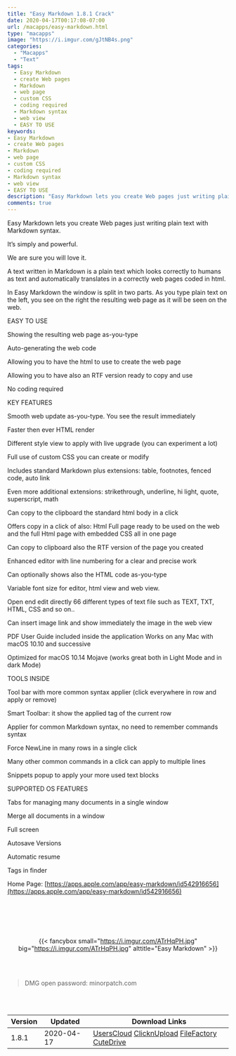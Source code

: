 ```yaml
---
title: "Easy Markdown 1.8.1 Crack"
date: 2020-04-17T00:17:08-07:00
url: /macapps/easy-markdown.html
type: "macapps"
image: "https://i.imgur.com/gJtNB4s.png"
categories:
  - "Macapps"
  - "Text"
tags:
  - Easy Markdown
  - create Web pages
  - Markdown
  - web page
  - custom CSS
  - coding required
  - Markdown syntax
  - web view
  - EASY TO USE
keywords:
- Easy Markdown
- create Web pages
- Markdown
- web page
- custom CSS
- coding required
- Markdown syntax
- web view
- EASY TO USE
description: "Easy Markdown lets you create Web pages just writing plain text with Markdown syntax."
comments: true
---
```


Easy Markdown lets you create Web pages just writing plain text with Markdown syntax.

It’s simply and powerful.

We are sure you will love it.

A text written in Markdown is a plain text which looks correctly to humans as text and automatically translates in a correctly web pages coded in html.

In Easy Markdown the window is split in two parts. As you type plain text on the left, you see on the right the resulting web page as it will be seen on the web.

EASY TO USE

Showing the resulting web page as-you-type


Auto-generating the web code

Allowing you to have the html to use to create the web page

Allowing you to have also an RTF version ready to copy and use

No coding required

KEY FEATURES

Smooth web update as-you-type. You see the result immediately

Faster then ever HTML render

Different style view to apply with live upgrade (you can experiment a lot)

Full use of custom CSS you can create or modify

Includes standard Markdown plus extensions: table, footnotes, fenced code, auto link

Even more additional extensions: strikethrough, underline, hi light, quote, superscript, math

Can copy to the clipboard the standard html body in a click

Offers copy in a click of also: Html Full page ready to be used on the web and the full Html page with embedded CSS all in one page

Can copy to clipboard also the RTF version of the page you created

Enhanced editor with line numbering for a clear and precise work

Can optionally shows also the HTML code as-you-type

Variable font size for editor, html view and web view.


Open end edit directly 66 different types of text file such as TEXT, TXT, HTML, CSS and so on..

Can insert image link and show immediately the image in the web view

PDF User Guide included inside the application
Works on any Mac with macOS 10.10 and successive

Optimized for macOS 10.14 Mojave (works great both in Light Mode and in dark Mode)

TOOLS INSIDE

Tool bar with more common syntax applier (click everywhere in row and apply or remove)

Smart Toolbar: it show the applied tag of the current row

Applier for common Markdown syntax, no need to remember commands syntax

Force NewLine in many rows in a single click

Many other common commands in a click can apply to multiple lines

Snippets popup to apply your more used text blocks

SUPPORTED OS FEATURES

Tabs for managing many documents in a single window

Merge all documents in a window

Full screen

Autosave Versions

Automatic resume

Tags in finder

Home Page: [https://apps.apple.com/app/easy-markdown/id542916656](https://apps.apple.com/app/easy-markdown/id542916656)

<br/>
<br/>
<script async src="https://pagead2.googlesyndication.com/pagead/js/adsbygoogle.js"></script>
<ins class="adsbygoogle"
     style="display:block; text-align:center;"
     data-ad-layout="in-article"
     data-ad-format="fluid"
     data-ad-client="ca-pub-8746275014476192"
     data-ad-slot="5144997159"></ins>
<script>
     (adsbygoogle = window.adsbygoogle || []).push({});
</script>
<br/>
<br/>


<center>

{{< fancybox small="https://i.imgur.com/ATrHqPH.jpg" big="https://i.imgur.com/ATrHqPH.jpg" alttitle="Easy Markdown" >}}

</center>

<br/>
<br/>


> DMG open password: minorpatch.com

<br/>

<br/>
<div id="history_version" class="history_version">

| Version | Updated | Download Links |
| ---- | ---- | ---- |
| 1.8.1 | 2020-04-17 | [UsersCloud](https://ouo.io/cVsymX)   [ClicknUpload](https://ouo.io/gfq025W)   [FileFactory](https://ouo.io/kY4HLN)   [CuteDrive](https://ouo.io/zn61Sh) |

</div>
